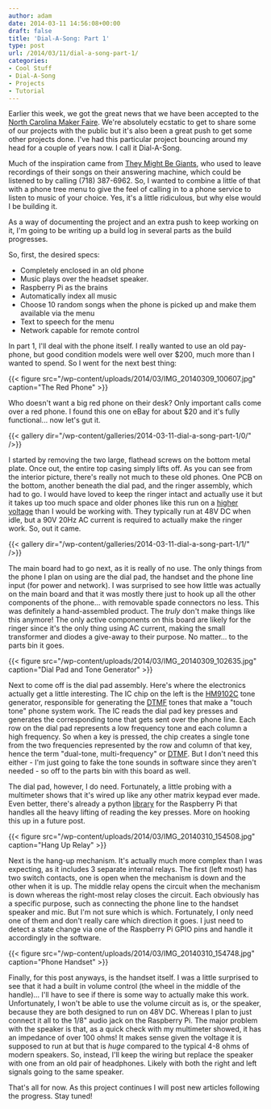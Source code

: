 ```yaml
---
author: adam
date: 2014-03-11 14:56:08+00:00
draft: false
title: 'Dial-A-Song: Part 1'
type: post
url: /2014/03/11/dial-a-song-part-1/
categories:
- Cool Stuff
- Dial-A-Song
- Projects
- Tutorial
---
```


Earlier this week, we got the great news that we have been accepted to the [North Carolina Maker Faire](http://www.makerfairenc.com/). We're absolutely ecstatic to get to share some of our projects with the public but it's also been a great push to get some other projects done. I've had this particular project bouncing around my head for a couple of years now. I call it Dial-A-Song.

Much of the inspiration came from [They Might Be Giants](http://tmbw.net/wiki/Dial-A-Song), who used to leave recordings of their songs on their answering machine, which could be listened to by calling (718) 387-6962. So, I wanted to combine a little of that with a phone tree menu to give the feel of calling in to a phone service to listen to music of your choice. Yes, it's a little ridiculous, but why else would I be building it.

As a way of documenting the project and an extra push to keep working on it, I'm going to be writing up a build log in several parts as the build progresses.

So, first, the desired specs:




  * Completely enclosed in an old phone
  * Music plays over the headset speaker.
  * Raspberry Pi as the brains
  * Automatically index all music
  * Choose 10 random songs when the phone is picked up and make them available via the menu
  * Text to speech for the menu
  * Network capable for remote control


In part 1, I'll deal with the phone itself. I really wanted to use an old pay-phone, but good condition models were well over $200, much more than I wanted to spend. So I went for the next best thing:

{{< figure src="/wp-content/uploads/2014/03/IMG_20140309_100607.jpg" caption="The Red Phone" >}}

Who doesn't want a big red phone on their desk? Only important calls come over a red phone. I found this one on eBay for about $20 and it's fully functional... now let's gut it.

{{< gallery dir="/wp-content/galleries/2014-03-11-dial-a-song-part-1/0/" />}}

I started by removing the two large, flathead screws on the bottom metal plate. Once out, the entire top casing simply lifts off. As you can see from the interior picture, there's really not much to these old phones. One PCB on the bottom, another beneath the dial pad, and the ringer assembly, which had to go. I would have loved to keep the ringer intact and actually use it but it takes up too much space and older phones like this run on a [higher voltage](http://en.wikipedia.org/wiki/Tip_and_ring) than I would be working with. They typically run at 48V DC when idle, but a 90V 20Hz AC current is required to actually make the ringer work. So, out it came.

{{< gallery dir="/wp-content/galleries/2014-03-11-dial-a-song-part-1/1/" />}}

The main board had to go next, as it is really of no use. The only things from the phone I plan on using are the dial pad, the handset and the phone line input (for power and network). I was surprised to see how little was actually on the main board and that it was mostly there just to hook up all the other components of the phone... with removable spade connectors no less. This was definitely a hand-assembled product. The _truly_ don't make things like this anymore! The only active components on this board are likely for the ringer since it's the only thing using AC current, making the small transformer and diodes a give-away to their purpose. No matter... to the parts bin it goes.

{{< figure src="/wp-content/uploads/2014/03/IMG_20140309_102635.jpg" caption="Dial Pad and Tone Generator" >}}

Next to come off is the dial pad assembly. Here's where the electronics actually get a little interesting. The IC chip on the left is the [HM9102C](/wp-content/uploads/2014/03/HM9102C.pdf) tone generator, responsible for generating the [DTMF](http://en.wikipedia.org/wiki/DTMF) tones that make a "touch tone" phone system work. The IC reads the dial pad key presses and generates the corresponding tone that gets sent over the phone line. Each row on the dial pad represents a low frequency tone and each column a high frequency. So when a key is pressed, the chip creates a single tone from the two frequencies represented by the row and column of that key, hence the term "dual-tone, multi-frequency" or [DTMF](http://en.wikipedia.org/wiki/DTMF). But I don't need this either - I'm just going to fake the tone sounds in software since they aren't needed - so off to the parts bin with this board as well.

The dial pad, however, I do need. Fortunately, a little probing with a multimeter shows that it's wired up like any other matrix keypad ever made. Even better, there's already a python [library](http://crumpspot.blogspot.com/p/keypad-matrix-python-package.html) for the Raspberry Pi that handles all the heavy lifting of reading the key presses. More on hooking this up in a future post.

{{< figure src="/wp-content/uploads/2014/03/IMG_20140310_154508.jpg" caption="Hang Up Relay" >}}

Next is the hang-up mechanism. It's actually much more complex than I was expecting, as it includes 3 separate internal relays. The first (left most) has two switch contacts, one is open when the mechanism is down and the other when it is up. The middle relay opens the circuit when the mechanism is down whereas the right-most relay closes the circuit. Each obviously has a specific purpose, such as connecting the phone line to the handset speaker and mic. But I'm not sure which is which. Fortunately, I only need one of them and don't really care which direction it goes. I just need to detect a state change via one of the Raspberry Pi GPIO pins and handle it accordingly in the software.

{{< figure src="/wp-content/uploads/2014/03/IMG_20140310_154748.jpg" caption="Phone Handset" >}}

Finally, for this post anyways, is the handset itself. I was a little surprised to see that it had a built in volume control (the wheel in the middle of the handle)... I'll have to see if there is some way to actually make this work. Unfortunately, I won't be able to use the volume circuit as is, or the speaker, because they are both designed to run on 48V DC. Whereas I plan to just connect it all to the 1/8" audio jack on the Raspberry Pi. The major problem with the speaker is that, as a quick check with my multimeter showed, it has an impedance of over 100 ohms! It makes sense given the voltage it is supposed to run at but that is _huge_ compared to the typical 4-8 ohms of modern speakers. So, instead, I'll keep the wiring but replace the speaker with one from an old pair of headphones. Likely with both the right and left signals going to the same speaker.

That's all for now. As this project continues I will post new articles following the progress. Stay tuned!


